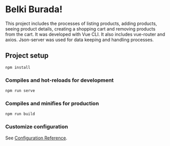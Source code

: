 # Belki Burada!
This project includes the processes of listing products, adding products, seeing product details, creating a shopping cart and removing products from the cart. It was developed with Vue CLI. It also includes vue-router and axios. Json-server was used for data keeping and handling processes.
## Project setup
```
npm install
```

### Compiles and hot-reloads for development
```
npm run serve
```

### Compiles and minifies for production
```
npm run build
```

### Customize configuration
See [Configuration Reference](https://cli.vuejs.org/config/).
